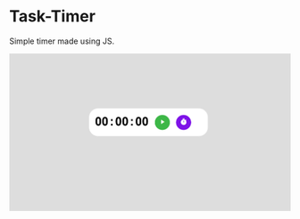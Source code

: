 # Task-Timer
Simple timer made using JS.

![Finished version image](https://github.com/KChimev/Task-Timer/blob/main/finished/timer.png?raw=true)
